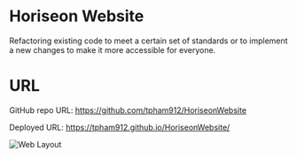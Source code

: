 # Horiseon Website
Refactoring existing code to meet a certain set of standards or to implement a new changes to make it more accessible for everyone. 

# URL
GitHub repo URL: https://github.com/tpham912/HoriseonWebsite

Deployed URL: https://tpham912.github.io/HoriseonWebsite/

<img src="assets/images/tpham912.github.io_HoriseonWebsite.png" alt="Web Layout">
